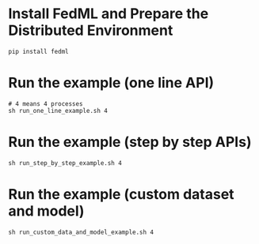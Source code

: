 # Install FedML and Prepare the Distributed Environment
```
pip install fedml
```

# Run the example (one line API)
```
# 4 means 4 processes
sh run_one_line_example.sh 4
```

# Run the example (step by step APIs)
```
sh run_step_by_step_example.sh 4
```

# Run the example (custom dataset and model)
```
sh run_custom_data_and_model_example.sh 4
```
